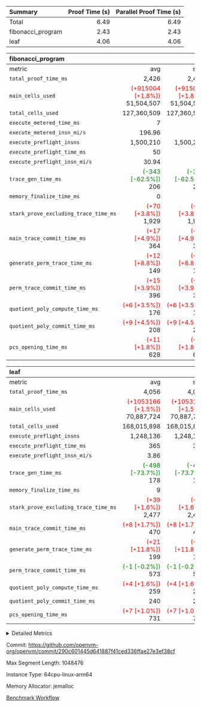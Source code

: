 | Summary | Proof Time (s) | Parallel Proof Time (s) |
|:---|---:|---:|
| Total |  6.49 |  6.49 |
| fibonacci_program |  2.43 |  2.43 |
| leaf |  4.06 |  4.06 |


| fibonacci_program |||||
|:---|---:|---:|---:|---:|
|metric|avg|sum|max|min|
| `total_proof_time_ms ` |  2,426 |  2,426 |  2,426 |  2,426 |
| `main_cells_used     ` | <span style='color: red'>(+915004 [+1.8%])</span> 51,504,507 | <span style='color: red'>(+915004 [+1.8%])</span> 51,504,507 | <span style='color: red'>(+915004 [+1.8%])</span> 51,504,507 | <span style='color: red'>(+915004 [+1.8%])</span> 51,504,507 |
| `total_cells_used    ` |  127,360,509 |  127,360,509 |  127,360,509 |  127,360,509 |
| `execute_metered_time_ms` |  7 | -          | -          | -          |
| `execute_metered_insn_mi/s` |  196.96 | -          |  196.96 |  196.96 |
| `execute_preflight_insns` |  1,500,210 |  1,500,210 |  1,500,210 |  1,500,210 |
| `execute_preflight_time_ms` |  50 |  50 |  50 |  50 |
| `execute_preflight_insn_mi/s` |  30.94 | -          |  30.94 |  30.94 |
| `trace_gen_time_ms   ` | <span style='color: green'>(-343 [-62.5%])</span> 206 | <span style='color: green'>(-343 [-62.5%])</span> 206 | <span style='color: green'>(-343 [-62.5%])</span> 206 | <span style='color: green'>(-343 [-62.5%])</span> 206 |
| `memory_finalize_time_ms` |  0 |  0 |  0 |  0 |
| `stark_prove_excluding_trace_time_ms` | <span style='color: red'>(+70 [+3.8%])</span> 1,929 | <span style='color: red'>(+70 [+3.8%])</span> 1,929 | <span style='color: red'>(+70 [+3.8%])</span> 1,929 | <span style='color: red'>(+70 [+3.8%])</span> 1,929 |
| `main_trace_commit_time_ms` | <span style='color: red'>(+17 [+4.9%])</span> 364 | <span style='color: red'>(+17 [+4.9%])</span> 364 | <span style='color: red'>(+17 [+4.9%])</span> 364 | <span style='color: red'>(+17 [+4.9%])</span> 364 |
| `generate_perm_trace_time_ms` | <span style='color: red'>(+12 [+8.8%])</span> 149 | <span style='color: red'>(+12 [+8.8%])</span> 149 | <span style='color: red'>(+12 [+8.8%])</span> 149 | <span style='color: red'>(+12 [+8.8%])</span> 149 |
| `perm_trace_commit_time_ms` | <span style='color: red'>(+15 [+3.9%])</span> 396 | <span style='color: red'>(+15 [+3.9%])</span> 396 | <span style='color: red'>(+15 [+3.9%])</span> 396 | <span style='color: red'>(+15 [+3.9%])</span> 396 |
| `quotient_poly_compute_time_ms` | <span style='color: red'>(+6 [+3.5%])</span> 176 | <span style='color: red'>(+6 [+3.5%])</span> 176 | <span style='color: red'>(+6 [+3.5%])</span> 176 | <span style='color: red'>(+6 [+3.5%])</span> 176 |
| `quotient_poly_commit_time_ms` | <span style='color: red'>(+9 [+4.5%])</span> 208 | <span style='color: red'>(+9 [+4.5%])</span> 208 | <span style='color: red'>(+9 [+4.5%])</span> 208 | <span style='color: red'>(+9 [+4.5%])</span> 208 |
| `pcs_opening_time_ms ` | <span style='color: red'>(+11 [+1.8%])</span> 628 | <span style='color: red'>(+11 [+1.8%])</span> 628 | <span style='color: red'>(+11 [+1.8%])</span> 628 | <span style='color: red'>(+11 [+1.8%])</span> 628 |

| leaf |||||
|:---|---:|---:|---:|---:|
|metric|avg|sum|max|min|
| `total_proof_time_ms ` |  4,056 |  4,056 |  4,056 |  4,056 |
| `main_cells_used     ` | <span style='color: red'>(+1053166 [+1.5%])</span> 70,887,724 | <span style='color: red'>(+1053166 [+1.5%])</span> 70,887,724 | <span style='color: red'>(+1053166 [+1.5%])</span> 70,887,724 | <span style='color: red'>(+1053166 [+1.5%])</span> 70,887,724 |
| `total_cells_used    ` |  168,015,898 |  168,015,898 |  168,015,898 |  168,015,898 |
| `execute_preflight_insns` |  1,248,136 |  1,248,136 |  1,248,136 |  1,248,136 |
| `execute_preflight_time_ms` |  365 |  365 |  365 |  365 |
| `execute_preflight_insn_mi/s` |  3.86 | -          |  3.86 |  3.86 |
| `trace_gen_time_ms   ` | <span style='color: green'>(-498 [-73.7%])</span> 178 | <span style='color: green'>(-498 [-73.7%])</span> 178 | <span style='color: green'>(-498 [-73.7%])</span> 178 | <span style='color: green'>(-498 [-73.7%])</span> 178 |
| `memory_finalize_time_ms` |  9 |  9 |  9 |  9 |
| `stark_prove_excluding_trace_time_ms` | <span style='color: red'>(+39 [+1.6%])</span> 2,477 | <span style='color: red'>(+39 [+1.6%])</span> 2,477 | <span style='color: red'>(+39 [+1.6%])</span> 2,477 | <span style='color: red'>(+39 [+1.6%])</span> 2,477 |
| `main_trace_commit_time_ms` | <span style='color: red'>(+8 [+1.7%])</span> 470 | <span style='color: red'>(+8 [+1.7%])</span> 470 | <span style='color: red'>(+8 [+1.7%])</span> 470 | <span style='color: red'>(+8 [+1.7%])</span> 470 |
| `generate_perm_trace_time_ms` | <span style='color: red'>(+21 [+11.8%])</span> 199 | <span style='color: red'>(+21 [+11.8%])</span> 199 | <span style='color: red'>(+21 [+11.8%])</span> 199 | <span style='color: red'>(+21 [+11.8%])</span> 199 |
| `perm_trace_commit_time_ms` | <span style='color: green'>(-1 [-0.2%])</span> 573 | <span style='color: green'>(-1 [-0.2%])</span> 573 | <span style='color: green'>(-1 [-0.2%])</span> 573 | <span style='color: green'>(-1 [-0.2%])</span> 573 |
| `quotient_poly_compute_time_ms` | <span style='color: red'>(+4 [+1.6%])</span> 259 | <span style='color: red'>(+4 [+1.6%])</span> 259 | <span style='color: red'>(+4 [+1.6%])</span> 259 | <span style='color: red'>(+4 [+1.6%])</span> 259 |
| `quotient_poly_commit_time_ms` |  240 |  240 |  240 |  240 |
| `pcs_opening_time_ms ` | <span style='color: red'>(+7 [+1.0%])</span> 731 | <span style='color: red'>(+7 [+1.0%])</span> 731 | <span style='color: red'>(+7 [+1.0%])</span> 731 | <span style='color: red'>(+7 [+1.0%])</span> 731 |



<details>
<summary>Detailed Metrics</summary>

|  | vm.create_initial_state_time_ms | memory_to_vec_partition_time_ms | keygen_time_ms | app proof_time_ms | agg_layer_time_ms |
| --- | --- | --- | --- | --- |
|  | 0 | 26 | 49 | 2,474 | 4,058 | 

| group | vm.reset_state_time_ms | single_leaf_agg_time_ms | prove_segment_time_ms | num_children | memory_to_vec_partition_time_ms | fri.log_blowup | execute_metered_time_ms | execute_metered_insns | execute_metered_insn_mi/s | compute_user_public_values_proof_time_ms |
| --- | --- | --- | --- | --- | --- | --- | --- | --- | --- | --- |
| fibonacci_program | 0 |  | 2,426 |  | 7 | 1 | 7 | 1,500,210 | 196.96 | 38 | 
| leaf |  | 4,057 |  | 1 |  | 1 |  |  |  |  | 

| group | air_name | quotient_deg | interactions | constraints |
| --- | --- | --- | --- | --- |
| fibonacci_program | AccessAdapterAir<16> | 2 | 5 | 12 | 
| fibonacci_program | AccessAdapterAir<2> | 2 | 5 | 12 | 
| fibonacci_program | AccessAdapterAir<32> | 2 | 5 | 12 | 
| fibonacci_program | AccessAdapterAir<4> | 2 | 5 | 12 | 
| fibonacci_program | AccessAdapterAir<8> | 2 | 5 | 12 | 
| fibonacci_program | BitwiseOperationLookupAir<8> | 2 | 2 | 4 | 
| fibonacci_program | MemoryMerkleAir<8> | 2 | 4 | 39 | 
| fibonacci_program | PersistentBoundaryAir<8> | 2 | 3 | 7 | 
| fibonacci_program | PhantomAir | 2 | 3 | 5 | 
| fibonacci_program | Poseidon2PeripheryAir<BabyBearParameters>, 1> | 2 | 1 | 286 | 
| fibonacci_program | ProgramAir | 1 | 1 | 4 | 
| fibonacci_program | RangeTupleCheckerAir<2> | 1 | 1 | 4 | 
| fibonacci_program | Rv32HintStoreAir | 2 | 18 | 28 | 
| fibonacci_program | VariableRangeCheckerAir | 1 | 1 | 4 | 
| fibonacci_program | VmAirWrapper<Rv32BaseAluAdapterAir, BaseAluCoreAir<4, 8> | 2 | 20 | 37 | 
| fibonacci_program | VmAirWrapper<Rv32BaseAluAdapterAir, LessThanCoreAir<4, 8> | 2 | 18 | 40 | 
| fibonacci_program | VmAirWrapper<Rv32BaseAluAdapterAir, ShiftCoreAir<4, 8> | 2 | 24 | 91 | 
| fibonacci_program | VmAirWrapper<Rv32BranchAdapterAir, BranchEqualCoreAir<4> | 2 | 11 | 20 | 
| fibonacci_program | VmAirWrapper<Rv32BranchAdapterAir, BranchLessThanCoreAir<4, 8> | 2 | 13 | 35 | 
| fibonacci_program | VmAirWrapper<Rv32CondRdWriteAdapterAir, Rv32JalLuiCoreAir> | 2 | 10 | 18 | 
| fibonacci_program | VmAirWrapper<Rv32JalrAdapterAir, Rv32JalrCoreAir> | 2 | 16 | 20 | 
| fibonacci_program | VmAirWrapper<Rv32LoadStoreAdapterAir, LoadSignExtendCoreAir<4, 8> | 2 | 18 | 33 | 
| fibonacci_program | VmAirWrapper<Rv32LoadStoreAdapterAir, LoadStoreCoreAir<4> | 2 | 17 | 40 | 
| fibonacci_program | VmAirWrapper<Rv32MultAdapterAir, DivRemCoreAir<4, 8> | 2 | 25 | 84 | 
| fibonacci_program | VmAirWrapper<Rv32MultAdapterAir, MulHCoreAir<4, 8> | 2 | 24 | 31 | 
| fibonacci_program | VmAirWrapper<Rv32MultAdapterAir, MultiplicationCoreAir<4, 8> | 2 | 19 | 19 | 
| fibonacci_program | VmAirWrapper<Rv32RdWriteAdapterAir, Rv32AuipcCoreAir> | 2 | 12 | 14 | 
| fibonacci_program | VmConnectorAir | 2 | 5 | 11 | 
| leaf | AccessAdapterAir<2> | 2 | 5 | 12 | 
| leaf | AccessAdapterAir<4> | 2 | 5 | 12 | 
| leaf | AccessAdapterAir<8> | 2 | 5 | 12 | 
| leaf | FriReducedOpeningAir | 2 | 39 | 71 | 
| leaf | JalRangeCheckAir | 2 | 9 | 14 | 
| leaf | NativePoseidon2Air<BabyBearParameters>, 1> | 2 | 136 | 572 | 
| leaf | PhantomAir | 2 | 3 | 5 | 
| leaf | ProgramAir | 1 | 1 | 4 | 
| leaf | VariableRangeCheckerAir | 1 | 1 | 4 | 
| leaf | VmAirWrapper<AluNativeAdapterAir, FieldArithmeticCoreAir> | 2 | 15 | 27 | 
| leaf | VmAirWrapper<BranchNativeAdapterAir, BranchEqualCoreAir<1> | 2 | 11 | 25 | 
| leaf | VmAirWrapper<NativeAdapterAir<2, 0>, PublicValuesCoreAir> | 2 | 11 | 30 | 
| leaf | VmAirWrapper<NativeLoadStoreAdapterAir<1>, NativeLoadStoreCoreAir<1> | 2 | 15 | 20 | 
| leaf | VmAirWrapper<NativeLoadStoreAdapterAir<4>, NativeLoadStoreCoreAir<4> | 2 | 15 | 20 | 
| leaf | VmAirWrapper<NativeVectorizedAdapterAir<4>, FieldExtensionCoreAir> | 2 | 15 | 27 | 
| leaf | VmConnectorAir | 2 | 5 | 11 | 
| leaf | VolatileBoundaryAir | 2 | 7 | 19 | 

| group | air_name | idx | rows | prep_cols | perm_cols | main_cols | cells |
| --- | --- | --- | --- | --- | --- | --- | --- |
| leaf | AccessAdapterAir<2> | 0 | 262,144 |  | 16 | 11 | 7,077,888 | 
| leaf | AccessAdapterAir<4> | 0 | 131,072 |  | 16 | 13 | 3,801,088 | 
| leaf | AccessAdapterAir<8> | 0 | 4,096 |  | 16 | 17 | 135,168 | 
| leaf | FriReducedOpeningAir | 0 | 524,288 |  | 84 | 27 | 58,195,968 | 
| leaf | JalRangeCheckAir | 0 | 65,536 |  | 28 | 12 | 2,621,440 | 
| leaf | NativePoseidon2Air<BabyBearParameters>, 1> | 0 | 65,536 |  | 312 | 398 | 46,530,560 | 
| leaf | PhantomAir | 0 | 32,768 |  | 12 | 6 | 589,824 | 
| leaf | ProgramAir | 0 | 131,072 |  | 8 | 10 | 2,359,296 | 
| leaf | VariableRangeCheckerAir | 0 | 262,144 | 2 | 8 | 1 | 2,359,296 | 
| leaf | VmAirWrapper<AluNativeAdapterAir, FieldArithmeticCoreAir> | 0 | 1,048,576 |  | 36 | 29 | 68,157,440 | 
| leaf | VmAirWrapper<BranchNativeAdapterAir, BranchEqualCoreAir<1> | 0 | 131,072 |  | 28 | 23 | 6,684,672 | 
| leaf | VmAirWrapper<NativeAdapterAir<2, 0>, PublicValuesCoreAir> | 0 | 64 |  | 28 | 27 | 3,520 | 
| leaf | VmAirWrapper<NativeLoadStoreAdapterAir<1>, NativeLoadStoreCoreAir<1> | 0 | 524,288 |  | 40 | 21 | 31,981,568 | 
| leaf | VmAirWrapper<NativeLoadStoreAdapterAir<4>, NativeLoadStoreCoreAir<4> | 0 | 131,072 |  | 40 | 27 | 8,781,824 | 
| leaf | VmAirWrapper<NativeVectorizedAdapterAir<4>, FieldExtensionCoreAir> | 0 | 131,072 |  | 36 | 38 | 9,699,328 | 
| leaf | VmConnectorAir | 0 | 2 | 1 | 16 | 5 | 42 | 
| leaf | VolatileBoundaryAir | 0 | 131,072 |  | 20 | 12 | 4,194,304 | 

| group | air_name | segment | rows | prep_cols | perm_cols | main_cols | cells |
| --- | --- | --- | --- | --- | --- | --- | --- |
| fibonacci_program | AccessAdapterAir<8> | 0 | 128 |  | 16 | 17 | 4,224 | 
| fibonacci_program | BitwiseOperationLookupAir<8> | 0 | 65,536 | 3 | 8 | 2 | 655,360 | 
| fibonacci_program | MemoryMerkleAir<8> | 0 | 512 |  | 16 | 32 | 24,576 | 
| fibonacci_program | PersistentBoundaryAir<8> | 0 | 128 |  | 12 | 20 | 4,096 | 
| fibonacci_program | PhantomAir | 0 | 1 |  | 12 | 6 | 18 | 
| fibonacci_program | Poseidon2PeripheryAir<BabyBearParameters>, 1> | 0 | 256 |  | 8 | 300 | 78,848 | 
| fibonacci_program | ProgramAir | 0 | 8,192 |  | 8 | 10 | 147,456 | 
| fibonacci_program | RangeTupleCheckerAir<2> | 0 | 524,288 | 2 | 8 | 1 | 4,718,592 | 
| fibonacci_program | Rv32HintStoreAir | 0 | 4 |  | 44 | 32 | 304 | 
| fibonacci_program | VariableRangeCheckerAir | 0 | 262,144 | 2 | 8 | 1 | 2,359,296 | 
| fibonacci_program | VmAirWrapper<Rv32BaseAluAdapterAir, BaseAluCoreAir<4, 8> | 0 | 1,048,576 |  | 52 | 36 | 92,274,688 | 
| fibonacci_program | VmAirWrapper<Rv32BaseAluAdapterAir, LessThanCoreAir<4, 8> | 0 | 524,288 |  | 40 | 37 | 40,370,176 | 
| fibonacci_program | VmAirWrapper<Rv32BranchAdapterAir, BranchEqualCoreAir<4> | 0 | 262,144 |  | 28 | 26 | 14,155,776 | 
| fibonacci_program | VmAirWrapper<Rv32BranchAdapterAir, BranchLessThanCoreAir<4, 8> | 0 | 8 |  | 32 | 32 | 512 | 
| fibonacci_program | VmAirWrapper<Rv32CondRdWriteAdapterAir, Rv32JalLuiCoreAir> | 0 | 131,072 |  | 28 | 18 | 6,029,312 | 
| fibonacci_program | VmAirWrapper<Rv32JalrAdapterAir, Rv32JalrCoreAir> | 0 | 16 |  | 36 | 28 | 1,024 | 
| fibonacci_program | VmAirWrapper<Rv32LoadStoreAdapterAir, LoadStoreCoreAir<4> | 0 | 128 |  | 52 | 41 | 11,904 | 
| fibonacci_program | VmAirWrapper<Rv32RdWriteAdapterAir, Rv32AuipcCoreAir> | 0 | 16 |  | 28 | 20 | 768 | 
| fibonacci_program | VmConnectorAir | 0 | 2 | 1 | 16 | 5 | 42 | 

| group | idx | vm.reset_state_time_ms | trace_gen_time_ms | total_proof_time_ms | total_cells_used | total_cells | system_trace_gen_time_ms | stark_prove_excluding_trace_time_ms | single_trace_gen_time_ms | quotient_poly_compute_time_ms | quotient_poly_commit_time_ms | perm_trace_commit_time_ms | pcs_opening_time_ms | memory_finalize_time_ms | main_trace_commit_time_ms | main_cells_used | generate_perm_trace_time_ms | execute_preflight_time_ms | execute_preflight_insns | execute_preflight_insn_mi/s |
| --- | --- | --- | --- | --- | --- | --- | --- | --- | --- | --- | --- | --- | --- | --- | --- | --- | --- | --- | --- | --- |
| leaf | 0 | 0 | 178 | 4,056 | 168,015,898 | 253,173,226 | 178 | 2,477 | 0 | 259 | 240 | 573 | 731 | 9 | 470 | 70,887,724 | 199 | 365 | 1,248,136 | 3.86 | 

| group | idx | trace_height_constraint | weighted_sum | threshold |
| --- | --- | --- | --- | --- |
| leaf | 0 | 0 | 5,439,620 | 2,013,265,921 | 
| leaf | 0 | 1 | 26,751,232 | 2,013,265,921 | 
| leaf | 0 | 2 | 2,719,810 | 2,013,265,921 | 
| leaf | 0 | 3 | 26,878,212 | 2,013,265,921 | 
| leaf | 0 | 4 | 131,072 | 2,013,265,921 | 
| leaf | 0 | 5 | 62,313,162 | 2,013,265,921 | 

| group | segment | trace_gen_time_ms | total_proof_time_ms | total_cells_used | total_cells | system_trace_gen_time_ms | stark_prove_excluding_trace_time_ms | single_trace_gen_time_ms | quotient_poly_compute_time_ms | quotient_poly_commit_time_ms | perm_trace_commit_time_ms | pcs_opening_time_ms | memory_to_vec_partition_time_ms | memory_finalize_time_ms | main_trace_commit_time_ms | main_cells_used | generate_perm_trace_time_ms | execute_preflight_time_ms | execute_preflight_insns | execute_preflight_insn_mi/s |
| --- | --- | --- | --- | --- | --- | --- | --- | --- | --- | --- | --- | --- | --- | --- | --- | --- | --- | --- | --- | --- |
| fibonacci_program | 0 | 206 | 2,426 | 127,360,509 | 160,836,972 | 206 | 1,929 | 0 | 176 | 208 | 396 | 628 | 7 | 0 | 364 | 51,504,507 | 149 | 50 | 1,500,210 | 30.94 | 

| group | segment | trace_height_constraint | weighted_sum | threshold |
| --- | --- | --- | --- | --- |
| fibonacci_program | 0 | 0 | 3,932,510 | 2,013,265,921 | 
| fibonacci_program | 0 | 1 | 10,749,336 | 2,013,265,921 | 
| fibonacci_program | 0 | 2 | 1,966,255 | 2,013,265,921 | 
| fibonacci_program | 0 | 3 | 10,749,404 | 2,013,265,921 | 
| fibonacci_program | 0 | 4 | 1,664 | 2,013,265,921 | 
| fibonacci_program | 0 | 5 | 640 | 2,013,265,921 | 
| fibonacci_program | 0 | 6 | 7,209,084 | 2,013,265,921 | 
| fibonacci_program | 0 | 7 |  | 2,013,265,921 | 
| fibonacci_program | 0 | 8 | 35,534,845 | 2,013,265,921 | 

</details>


Commit: https://github.com/openvm-org/openvm/commit/290c601445d641887f41ced336ffae27e3ef38cf

Max Segment Length: 1048476

Instance Type: 64cpu-linux-arm64

Memory Allocator: jemalloc

[Benchmark Workflow](https://github.com/openvm-org/openvm/actions/runs/17026596357)
